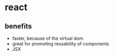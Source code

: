 # react

## benefits
* faster, because of the virtual dom
* great for promoting reusability of components
* JSX
